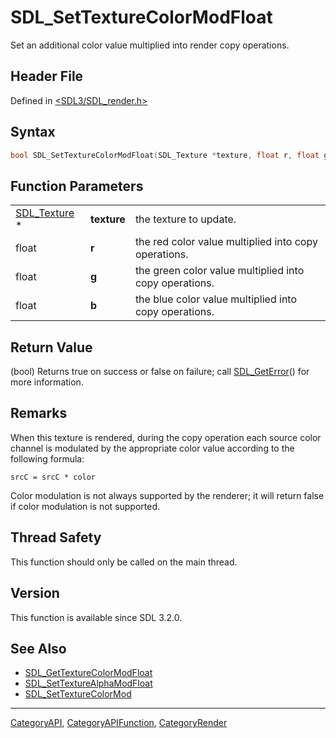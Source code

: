 # SDL_SetTextureColorModFloat

Set an additional color value multiplied into render copy operations.

## Header File

Defined in [<SDL3/SDL_render.h>](https://github.com/libsdl-org/SDL/blob/main/include/SDL3/SDL_render.h)

## Syntax

```c
bool SDL_SetTextureColorModFloat(SDL_Texture *texture, float r, float g, float b);
```

## Function Parameters

|                              |             |                                                        |
| ---------------------------- | ----------- | ------------------------------------------------------ |
| [SDL_Texture](SDL_Texture) * | **texture** | the texture to update.                                 |
| float                        | **r**       | the red color value multiplied into copy operations.   |
| float                        | **g**       | the green color value multiplied into copy operations. |
| float                        | **b**       | the blue color value multiplied into copy operations.  |

## Return Value

(bool) Returns true on success or false on failure; call
[SDL_GetError](SDL_GetError)() for more information.

## Remarks

When this texture is rendered, during the copy operation each source color
channel is modulated by the appropriate color value according to the
following formula:

`srcC = srcC * color`

Color modulation is not always supported by the renderer; it will return
false if color modulation is not supported.

## Thread Safety

This function should only be called on the main thread.

## Version

This function is available since SDL 3.2.0.

## See Also

- [SDL_GetTextureColorModFloat](SDL_GetTextureColorModFloat)
- [SDL_SetTextureAlphaModFloat](SDL_SetTextureAlphaModFloat)
- [SDL_SetTextureColorMod](SDL_SetTextureColorMod)






----
[CategoryAPI](CategoryAPI), [CategoryAPIFunction](CategoryAPIFunction), [CategoryRender](CategoryRender)

